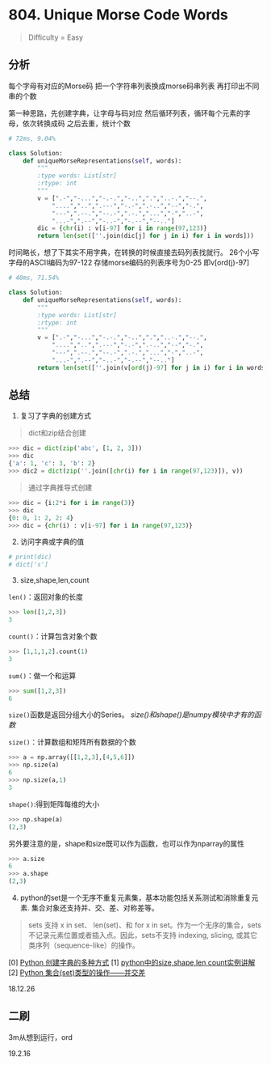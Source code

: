 # 804. Unique Morse Code Words
> Difficulty = Easy
## 分析
每个字母有对应的Morse码
把一个字符串列表换成morse码串列表
再打印出不同串的个数

第一种思路，先创建字典，让字母与码对应
然后循环列表，循环每个元素的字母，依次转换成码
之后去重，统计个数

```python
# 72ms, 9.04%

class Solution:
	def uniqueMorseRepresentations(self, words):
		"""
		:type words: List[str]
		:rtype: int
		"""
		v = [".-","-...","-.-.","-..",".","..-.","--.",
			"....","..",".---","-.-",".-..","--","-.",
			"---",".--.","--.-",".-.","...","-","..-",
			"...-",".--","-..-","-.--","--.."]
		dic = {chr(i) : v[i-97] for i in range(97,123)}
		return len(set([''.join(dic[j] for j in i) for i in words]))
```

时间略长，想了下其实不用字典，在转换的时候直接去码列表找就行。
26个小写字母的ASCII编码为97-122
存储morse编码的列表序号为0-25
即v[ord(j)-97]

```python
# 40ms, 71.54%

class Solution:
	def uniqueMorseRepresentations(self, words):
		"""
		:type words: List[str]
		:rtype: int
		"""
		v = [".-","-...","-.-.","-..",".","..-.","--.",
			"....","..",".---","-.-",".-..","--","-.",
			"---",".--.","--.-",".-.","...","-","..-",
			"...-",".--","-..-","-.--","--.."]
		return len(set([''.join(v[ord(j)-97] for j in i) for i in words]))
```

## 总结

1. 复习了字典的创建方式

> dict和zip结合创建
```python
>>> dic = dict(zip('abc', [1, 2, 3]))
>>> dic
{'a': 1, 'c': 3, 'b': 2}
>>> dic2 = dict(zip(''.join([chr(i) for i in range(97,123)]), v))
```

> 通过字典推导式创建
```python
>>> dic = {i:2*i for i in range(3)}
>>> dic
{0: 0, 1: 2, 2: 4}
>>> dic = {chr(i) : v[i-97] for i in range(97,123)}
```

2. 访问字典或字典的值
```python
# print(dic)
# dict['s']
```

3. size,shape,len,count

`len()`：返回对象的长度
```python
>>> len([1,2,3])
3
```
`count()`：计算包含对象个数
```python
>>> [1,1,1,2].count(1)
3
```
 
`sum()`：做一个和运算
```python
>>> sum([1,2,3])
6
```
`size()`函数是返回分组大小的Series。
*size()和shape()是numpy模块中才有的函数*

`size()`：计算数组和矩阵所有数据的个数
```python
>>> a = np.array([[1,2,3],[4,5,6]])
>>> np.size(a)
6
>>> np.size(a,1)
3
```
`shape()`:得到矩阵每维的大小
```python
>>> np.shape(a)
(2,3)
```
另外要注意的是，shape和size既可以作为函数，也可以作为nparray的属性
```python
>>> a.size
6
>>> a.shape
(2,3)
```

4. python的set是一个无序不重复元素集，基本功能包括关系测试和消除重复元素. 集合对象还支持并、交、差、对称差等。

> sets 支持 x in set、 len(set)、和 for x in set。作为一个无序的集合，sets不记录元素位置或者插入点。因此，sets不支持 indexing, slicing, 或其它类序列（sequence-like）的操作。

[0] [Python 创建字典的多种方式](https://www.cnblogs.com/yooma/p/8065481.html)
[1] [python中的size,shape,len,count实例讲解](https://www.2cto.com/kf/201805/746165.html)
[2] [Python 集合(set)类型的操作——并交差](https://www.cnblogs.com/kaituorensheng/p/4511214.html)

18.12.26


## 二刷

3m从想到运行，ord

19.2.16
